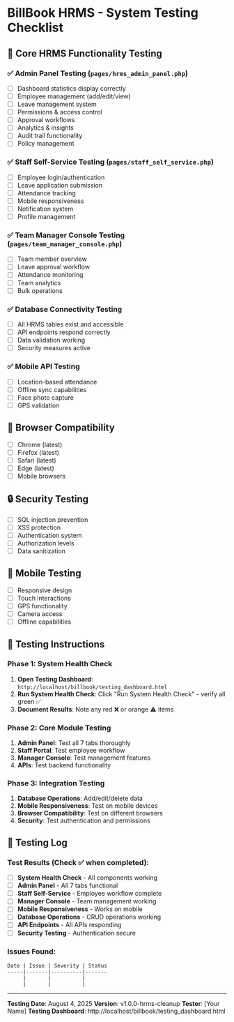 # BillBook HRMS - System Testing Checklist

## 🎯 Core HRMS Functionality Testing

### ✅ Admin Panel Testing (`pages/hrms_admin_panel.php`)
- [ ] Dashboard statistics display correctly
- [ ] Employee management (add/edit/view)
- [ ] Leave management system
- [ ] Permissions & access control
- [ ] Approval workflows
- [ ] Analytics & insights
- [ ] Audit trail functionality
- [ ] Policy management

### ✅ Staff Self-Service Testing (`pages/staff_self_service.php`)
- [ ] Employee login/authentication
- [ ] Leave application submission
- [ ] Attendance tracking
- [ ] Mobile responsiveness
- [ ] Notification system
- [ ] Profile management

### ✅ Team Manager Console Testing (`pages/team_manager_console.php`)
- [ ] Team member overview
- [ ] Leave approval workflow
- [ ] Attendance monitoring
- [ ] Team analytics
- [ ] Bulk operations

### ✅ Database Connectivity Testing
- [ ] All HRMS tables exist and accessible
- [ ] API endpoints respond correctly
- [ ] Data validation working
- [ ] Security measures active

### ✅ Mobile API Testing
- [ ] Location-based attendance
- [ ] Offline sync capabilities
- [ ] Face photo capture
- [ ] GPS validation

## 🔧 Browser Compatibility
- [ ] Chrome (latest)
- [ ] Firefox (latest)
- [ ] Safari (latest)
- [ ] Edge (latest)
- [ ] Mobile browsers

## 🔒 Security Testing
- [ ] SQL injection prevention
- [ ] XSS protection
- [ ] Authentication system
- [ ] Authorization levels
- [ ] Data sanitization

## 📱 Mobile Testing
- [ ] Responsive design
- [ ] Touch interactions
- [ ] GPS functionality
- [ ] Camera access
- [ ] Offline capabilities

## 🧪 Testing Instructions

### Phase 1: System Health Check
1. **Open Testing Dashboard**: `http://localhost/billbook/testing_dashboard.html`
2. **Run System Health Check**: Click "Run System Health Check" - verify all green ✅
3. **Document Results**: Note any red ❌ or orange ⚠️ items

### Phase 2: Core Module Testing
1. **Admin Panel**: Test all 7 tabs thoroughly
2. **Staff Portal**: Test employee workflow
3. **Manager Console**: Test management features
4. **APIs**: Test backend functionality

### Phase 3: Integration Testing
1. **Database Operations**: Add/edit/delete data
2. **Mobile Responsiveness**: Test on mobile devices
3. **Browser Compatibility**: Test on different browsers
4. **Security**: Test authentication and permissions

## 📝 Testing Log

### Test Results (Check ✅ when completed):
- [ ] **System Health Check** - All components working
- [ ] **Admin Panel** - All 7 tabs functional
- [ ] **Staff Self-Service** - Employee workflow complete
- [ ] **Manager Console** - Team management working
- [ ] **Mobile Responsiveness** - Works on mobile
- [ ] **Database Operations** - CRUD operations working
- [ ] **API Endpoints** - All APIs responding
- [ ] **Security Testing** - Authentication secure

### Issues Found:
```
Date | Issue | Severity | Status
-----|-------|----------|-------
     |       |          |
     |       |          |
```

---
**Testing Date**: August 4, 2025
**Version**: v1.0.0-hrms-cleanup
**Tester**: [Your Name]
**Testing Dashboard**: http://localhost/billbook/testing_dashboard.html
